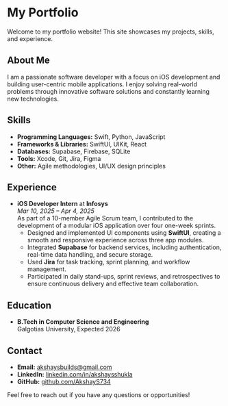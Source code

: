 # My Portfolio

Welcome to my portfolio website! This site showcases my projects, skills, and experience.

## About Me

I am a passionate software developer with a focus on iOS development and building user-centric mobile applications. I enjoy solving real-world problems through innovative software solutions and constantly learning new technologies.

<!-- 
## Projects

Here are some of the projects I've worked on:

* **[Project Name 1]**: [Brief description of the project. Include technologies used and key features.] [Link to project or repository, if applicable]
* **[Project Name 2]**: [Brief description of the project. Include technologies used and key features.] [Link to project or repository, if applicable]
* **[Project Name 3]**: [Brief description of the project. Include technologies used and key features.] [Link to project or repository, if applicable]
-->

## Skills

* **Programming Languages:** Swift, Python, JavaScript  
* **Frameworks & Libraries:** SwiftUI, UIKit, React  
* **Databases:** Supabase, Firebase, SQLite  
* **Tools:** Xcode, Git, Jira, Figma  
* **Other:** Agile methodologies, UI/UX design principles

## Experience

* **iOS Developer Intern** at **Infosys**  
  *Mar 10, 2025 – Apr 4, 2025*  
  As part of a 10-member Agile Scrum team, I contributed to the development of a modular iOS application over four one-week sprints.  
  - Designed and implemented UI components using **SwiftUI**, creating a smooth and responsive experience across three app modules.  
  - Integrated **Supabase** for backend services, including authentication, real-time data handling, and secure storage.  
  - Used **Jira** for task tracking, sprint planning, and workflow management.  
  - Participated in daily stand-ups, sprint reviews, and retrospectives to ensure continuous delivery and effective team collaboration.

<!--
* **[Previous Job Title]** at **[Previous Company Name]**  
  [Start Date] – [End Date]  
  [Brief description of your responsibilities and accomplishments]
-->

## Education

* **B.Tech in Computer Science and Engineering**  
  Galgotias University, Expected 2026

## Contact

* **Email:** akshaysbuilds@gmail.com  
* **LinkedIn:** [linkedin.com/in/akshaysshukla](https://www.linkedin.com/in/akshaysshukla)  
* **GitHub:** [github.com/AkshayS734](https://www.github.com/AkshayS734)

Feel free to reach out if you have any questions or opportunities!